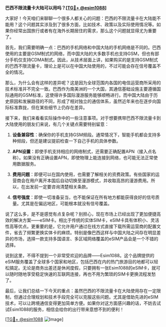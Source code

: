 **巴西不限流量卡大陆可以用吗？[[TG💪+ @esim1088](https://t.me/s/esim1088)]**

大家好！今天咱们来聊聊一个很多人都关心的问题：巴西的不限流量卡在大陆能不能用？这个问题其实涉及到了很多方面，比如技术、政策以及实际使用情况等。如果你经常出国旅行或者有在海外长期居住的需求，那么这个问题就显得尤为重要了。

首先，我们需要明确一点：巴西的手机网络和中国大陆的手机网络是不同的。巴西使用的主要是GSM制式的网络，而中国大陆的大多数手机也支持GSM，但也有部分手机仅支持CDMA制式。因此，从技术层面上讲，如果购买的是支持GSM制式的巴西不限流量卡，理论上是可以在中国大陆使用的，不过可能会存在信号覆盖不全的情况。

那么，为什么会有这样的差异呢？这是因为全球范围内各国的电信运营商所采用的技术标准并不完全一致。巴西作为南美洲的一个大国，其通信基础设施主要遵循国际通用的GSM标准，这使得许多国际漫游服务能够顺畅进行。而中国大陆由于历史原因和发展路径的不同，形成了相对独立的通信体系，虽然近年来也在逐步向国际标准靠拢，但在某些细节上仍存在差异。

接下来，我们来看看实际操作中的一些注意事项。对于想要携带巴西不限流量卡到大陆使用的朋友们来说，有几个关键点需要特别留意：

1. **设备兼容性**：确保你的手机支持GSM频段。通常情况下，智能手机都会支持多种频段，但还是建议提前检查一下自己手机的具体参数。
   
2. **APN设置**：即使手机支持相应的网络制式，还需要正确配置APN（接入点名称）。如果没有正确设置APN，即使物理上能连接到网络，也可能无法正常使用数据服务。

3. **费用问题**：即便可以在国内使用，也需要了解相关的资费政策。有些国家的运营商会在用户离开本国后自动切换至漫游模式，并收取高昂的漫游费用。所以，在出发前一定要咨询清楚相关条款。

4. **信号强度**：即使一切准备妥当，也不能保证在所有地方都能获得良好的信号质量。尤其是在偏远地区，可能根本就没有信号覆盖。

说了这么多，是不是感觉有点复杂呢？别担心，现在市场上已经出现了更加便捷高效的解决方案——eSIM卡。相比于传统的实体SIM卡，eSIM卡具有体积小、灵活性高等优点。更重要的是，它允许用户通过在线方式直接下载所需运营商的配置文件，省去了频繁更换实体卡的麻烦。特别是像巴西这样与中国大陆之间存在明显差异的市场，选择一款支持多国语言、多区域网络覆盖的eSIM产品会是一个不错的选择。

说到这里，不得不提到一个非常受欢迎的品牌——Esim1088。这个品牌提供的eSIM服务覆盖了全球多个国家和地区，包括巴西在内的热门旅游目的地都可以轻松搞定。无论是商务出差还是休闲度假，只要拥有一张Esim1088的eSIM卡，就可以随时随地享受稳定快速的互联网连接，再也不用为繁琐的SIM卡更换流程发愁了。

最后，让我们总结一下今天的重点：虽然巴西的不限流量卡在大陆使用存在一定限制，但通过合理规划和技术手段完全可以克服这些问题。尤其是借助先进的eSIM技术，可以让跨境通信变得更加简单方便。如果你对这方面感兴趣的话，不妨去试试Esim1088的服务，相信会给你的出行带来意想不到的便利！

[[TG💪+ @esim1088](https://t.me/s/esim1088) ![Image](https://i.postimg.cc/4NQfJmqS/Snipaste-2025-05-13-00-14-12.png)]